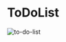 # ToDoList

![to-do-list](https://user-images.githubusercontent.com/59740034/119237914-0e3a8180-bb5d-11eb-804a-f597929ff02e.png)
